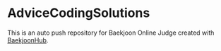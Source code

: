 # AdviceCodingSolutions
This is an auto push repository for Baekjoon Online Judge created with [BaekjoonHub](https://github.com/BaekjoonHub/BaekjoonHub).
